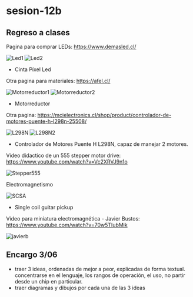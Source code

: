 # sesion-12b
## Regreso a clases
Pagina para comprar LEDs: https://www.demasled.cl/

![Led1](https://github.com/duckusu/dis8644-2025-1/blob/main/23-duckusu/sesion-12b/archivos/LED1.png)
![Led2](https://github.com/duckusu/dis8644-2025-1/blob/main/23-duckusu/sesion-12b/archivos/LED2.png)

- Cinta Píxel Led

Otra pagina para materiales: https://afel.cl/

![Motorreductor1](https://github.com/duckusu/dis8644-2025-1/blob/main/23-duckusu/sesion-12b/archivos/motorreductor1.png)
![Motorreductor2](https://github.com/duckusu/dis8644-2025-1/blob/main/23-duckusu/sesion-12b/archivos/motorreductor2.png)

- Motorreductor

Otra pagina: https://mcielectronics.cl/shop/product/controlador-de-motores-puente-h-l298n-25508/

![L298N](https://github.com/duckusu/dis8644-2025-1/blob/main/23-duckusu/sesion-12b/archivos/L298N.png)
![L298N2](https://github.com/duckusu/dis8644-2025-1/blob/main/23-duckusu/sesion-12b/archivos/L298N2.png)


- Controlador de Motores Puente H L298N, capaz de manejar 2 motores.

Video didactico de un 555 stepper motor drive: https://www.youtube.com/watch?v=Vc2XRVJ9n1o

![Stepper555](https://github.com/duckusu/dis8644-2025-1/blob/main/23-duckusu/sesion-12b/archivos/555stepper.png)

Electromagnetismo

![SCSA](https://github.com/duckusu/dis8644-2025-1/blob/main/23-duckusu/sesion-12b/archivos/SCSA.gif)

- Single coil guitar pickup

Video para miniatura electromagnética - Javier Bustos: https://www.youtube.com/watch?v=70w5TIubMik


![javierb](https://github.com/duckusu/dis8644-2025-1/blob/main/23-duckusu/sesion-12b/archivos/javierb.png)

## Encargo 3/06

- traer 3 ideas, ordenadas de mejor a peor, explicadas de forma textual. concentrarse en el lenguaje, los rangos de operación, el uso, no partir desde un chip en particular.
- traer diagramas y dibujos por cada una de las 3 ideas
